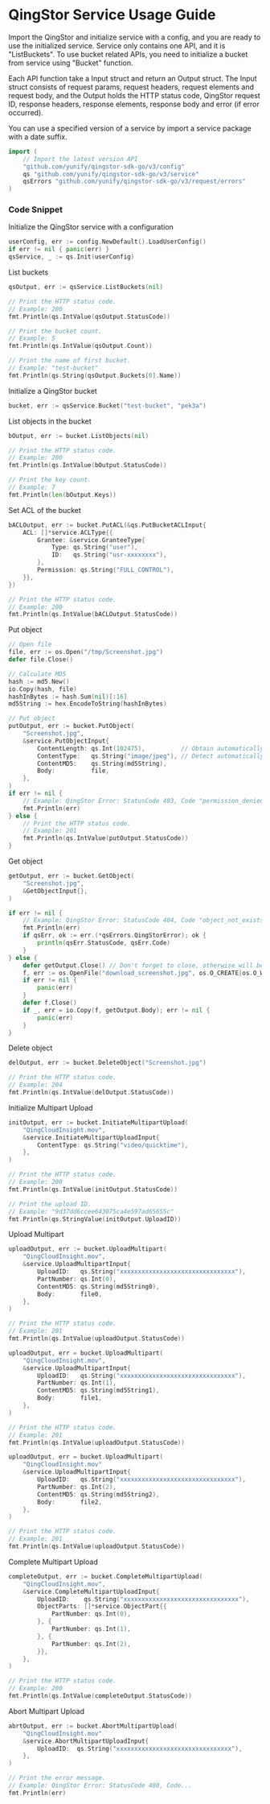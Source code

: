 # QingStor Service Usage Guide

Import the QingStor and initialize service with a config, and you are ready to use the initialized service. Service only contains one API, and it is "ListBuckets".
To use bucket related APIs, you need to initialize a bucket from service using "Bucket" function.

Each API function take a Input struct and return an Output struct. The Input struct consists of request params, request headers, request elements and request body, and the Output holds the HTTP status code, QingStor request ID, response headers, response elements, response body and error (if error occurred).

You can use a specified version of a service by import a service package with a date suffix.

``` go
import (
	// Import the latest version API
	"github.com/yunify/qingstor-sdk-go/v3/config"
	qs "github.com/yunify/qingstor-sdk-go/v3/service"
	qsErrors "github.com/yunify/qingstor-sdk-go/v3/request/errors"
)
```

### Code Snippet

Initialize the QingStor service with a configuration

``` go
userConfig, err := config.NewDefault().LoadUserConfig()
if err != nil { panic(err) }
qsService, _ := qs.Init(userConfig)
```

List buckets

``` go
qsOutput, err := qsService.ListBuckets(nil)

// Print the HTTP status code.
// Example: 200
fmt.Println(qs.IntValue(qsOutput.StatusCode))

// Print the bucket count.
// Example: 5
fmt.Println(qs.IntValue(qsOutput.Count))

// Print the name of first bucket.
// Example: "test-bucket"
fmt.Println(qs.String(qsOutput.Buckets[0].Name))
```

Initialize a QingStor bucket

``` go
bucket, err := qsService.Bucket("test-bucket", "pek3a")
```

List objects in the bucket

``` go
bOutput, err := bucket.ListObjects(nil)

// Print the HTTP status code.
// Example: 200
fmt.Println(qs.IntValue(bOutput.StatusCode))

// Print the key count.
// Example: 7
fmt.Println(len(bOutput.Keys))
```

Set ACL of the bucket

``` go
bACLOutput, err := bucket.PutACL(&qs.PutBucketACLInput{
	ACL: []*service.ACLType{{
		Grantee: &service.GranteeType{
			Type: qs.String("user"),
			ID:   qs.String("usr-xxxxxxxx"),
		},
		Permission: qs.String("FULL_CONTROL"),
	}},
})

// Print the HTTP status code.
// Example: 200
fmt.Println(qs.IntValue(bACLOutput.StatusCode))
```

Put object

``` go
// Open file
file, err := os.Open("/tmp/Screenshot.jpg")
defer file.Close()

// Calculate MD5
hash := md5.New()
io.Copy(hash, file)
hashInBytes := hash.Sum(nil)[:16]
md5String := hex.EncodeToString(hashInBytes)

// Put object
putOutput, err := bucket.PutObject(
	"Screenshot.jpg",
	&service.PutObjectInput{
		ContentLength: qs.Int(102475),          // Obtain automatically if empty
		ContentType:   qs.String("image/jpeg"), // Detect automatically if empty
		ContentMD5:    qs.String(md5String),
		Body:          file,
	},
)
if err != nil {
	// Example: QingStor Error: StatusCode 403, Code "permission_denied"...
	fmt.Println(err)
} else {
	// Print the HTTP status code.
	// Example: 201
	fmt.Println(qs.IntValue(putOutput.StatusCode))
}
```

Get object

``` go
getOutput, err := bucket.GetObject(
	"Screenshot.jpg",
	&GetObjectInput{},
)

if err != nil {
	// Example: QingStor Error: StatusCode 404, Code "object_not_exists"...
	fmt.Println(err)
	if qsErr, ok := err.(*qsErrors.QingStorError); ok {
		println(qsErr.StatusCode, qsErr.Code)
	}
} else {
	defer getOutput.Close() // Don't forget to close, otherwise will be leaking connections
	f, err := os.OpenFile("download_screenshot.jpg", os.O_CREATE|os.O_WRONLY, 0600)
	if err != nil {
		panic(err)
	}
	defer f.Close()
	if _, err = io.Copy(f, getOutput.Body); err != nil {
		panic(err)
	}
}
```


Delete object

``` go
delOutput, err := bucket.DeleteObject("Screenshot.jpg")

// Print the HTTP status code.
// Example: 204
fmt.Println(qs.IntValue(delOutput.StatusCode))
```

Initialize Multipart Upload

``` go
initOutput, err := bucket.InitiateMultipartUpload(
	"QingCloudInsight.mov",
	&service.InitiateMultipartUploadInput{
		ContentType: qs.String("video/quicktime"),
	},
)

// Print the HTTP status code.
// Example: 200
fmt.Println(qs.IntValue(initOutput.StatusCode))

// Print the upload ID.
// Example: "9d37dd6ccee643075ca4e597ad65655c"
fmt.Println(qs.StringValue(initOutput.UploadID))
```

Upload Multipart

``` go
uploadOutput, err := bucket.UploadMultipart(
	"QingCloudInsight.mov",
	&service.UploadMultipartInput{
		UploadID:   qs.String("xxxxxxxxxxxxxxxxxxxxxxxxxxxxxxxx"),
		PartNumber: qs.Int(0),
		ContentMD5: qs.String(md5String0),
		Body:       file0,
	},
)

// Print the HTTP status code.
// Example: 201
fmt.Println(qs.IntValue(uploadOutput.StatusCode))

uploadOutput, err = bucket.UploadMultipart(
	"QingCloudInsight.mov",
	&service.UploadMultipartInput{
		UploadID:   qs.String("xxxxxxxxxxxxxxxxxxxxxxxxxxxxxxxx"),
		PartNumber: qs.Int(1),
		ContentMD5: qs.String(md5String1),
		Body:       file1,
	},
)

// Print the HTTP status code.
// Example: 201
fmt.Println(qs.IntValue(uploadOutput.StatusCode))

uploadOutput, err = bucket.UploadMultipart(
	"QingCloudInsight.mov"
	&service.UploadMultipartInput{
		UploadID:   qs.String("xxxxxxxxxxxxxxxxxxxxxxxxxxxxxxxx"),
		PartNumber: qs.Int(2),
		ContentMD5: qs.String(md5String2),
		Body:       file2,
	},
)

// Print the HTTP status code.
// Example: 201
fmt.Println(qs.IntValue(uploadOutput.StatusCode))
```

Complete Multipart Upload

``` go
completeOutput, err := bucket.CompleteMultipartUpload(
	"QingCloudInsight.mov",
	&service.CompleteMultipartUploadInput{
		UploadID:    qs.String("xxxxxxxxxxxxxxxxxxxxxxxxxxxxxxxx"),
		ObjectParts: []*service.ObjectPart{{
			PartNumber: qs.Int(0),
		}, {
			PartNumber: qs.Int(1),
		}, {
			PartNumber: qs.Int(2),
		}},
	},
)

// Print the HTTP status code.
// Example: 200
fmt.Println(qs.IntValue(completeOutput.StatusCode))
```

Abort Multipart Upload

``` go
abrtOutput, err := bucket.AbortMultipartUpload(
	"QingCloudInsight.mov"
	&service.AbortMultipartUploadInput{
		UploadID:  qs.String("xxxxxxxxxxxxxxxxxxxxxxxxxxxxxxxx"),
	},
)

// Print the error message.
// Example: QingStor Error: StatusCode 400, Code...
fmt.Println(err)
```
